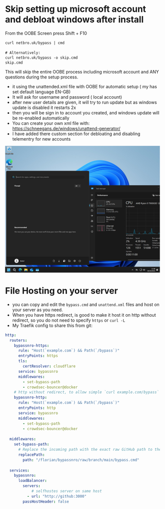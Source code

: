 # Skip setting up microsoft account and debloat windows after install

From the OOBE Screen press Shift + F10

```
curl netbro.uk/bypass | cmd

# Alternatively:
curl netbro.uk/bypass -o skip.cmd
skip.cmd
```

This will skip the entire OOBE process including microsoft account and ANY questions during the setup process.
- it using the unattended.xml file with OOBE for automatic setup ( my has set default language EN-GB)
- It will ask for username and password ( local account)
- after new user details are given, it will try to run update but as windows update is disabled it restarts 2x
- then you will be sign in to account you created, and windows update will be re-enabled automatically
- You can create your own xml file with: https://schneegans.de/windows/unattend-generator/
- I have added there custom section for debloating and disabling telementry for new accounts

![Example](misc/WinDesktop.png)

# File Hosting on your server
- you can copy and edit the `bypass.cmd` and `unattend.xml` files and host on your server as you need.
- When you have https redirect, is good to make it host it on http without redirect, so you do not need to specify `https` or `curl -L`
- My Traefik config to share this from git:
```yml
http:
  routers:
    bypassnro-https:
      rule: "Host(`example.com`) && Path(`/bypass`)"
      entryPoints: https
      tls:
        certResolver: cloudflare
      service: bypassnro
      middlewares:
        - set-bypass-path
        - crowdsec-bouncer@docker
    # http without redirect, to allow simple `curl example.com/bypass` 
    bypassnro-http:
      rule: "Host(`example.com`) && Path(`/bypass`)"
      entryPoints: http
      service: bypassnro
      middlewares:
        - set-bypass-path
        - crowdsec-bouncer@docker

  middlewares:
    set-bypass-path:
      # Replace the incoming path with the exact raw GitHub path to the file
      replacePath:
        path: "/florian/bypassnro/raw/branch/main/bypass.cmd"

  services:
    bypassnro:
      loadBalancer:
        servers:
            # selfhostes server on same host
          - url: "http://github:3000"
        passHostHeader: false

```